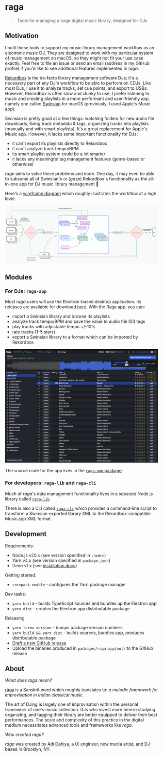 # raga

> Tools for managing a large digital music library, designed for DJs

## Motivation

I built these tools to support my music library management workflow as an electronic music DJ. They
are designed to work with my particular system of music management on macOS, so they might not fit
your use case exactly. Feel free to file an issue or send an email (address in my GitHub profile) if
you'd like to see additional features implemented in _raga_.

[Rekordbox](https://rekordbox.com/en/) is the de-facto library management software DJs; it's a
necessary part of any DJ's workflow to be able to perform on CDJs. Like most DJs, I use it to
analyze tracks, set cue points, and export to USBs. However, Rekordbox is often slow and clunky to
use; I prefer listening to music and creating playlists in a more performant and user-friendly app,
namely one called [Swinsian](https://swinsian.com/) for macOS (previously, I used Apple's Music app).

Swinsian is pretty good at a few things: watching folders for new audio file downloads, fixing
track metadata & tags, organizing tracks into playlists (manually and with smart playlists). It's a
great replacement for Apple's Music app. However, it lacks some important functionality for DJs:

- it can't export its playlists directly to Rekordbox
- it can't analyze track tempo/BPM
- its smart playlist system could be a lot smarter
- it lacks any meaningful tag management features (genre-based or otherwise)

_raga_ aims to solve these problems and more. One day, it may even be able to subsume all of
Swinsian's or (_gasp_) Rekordbox's functionality as the all-in-one app for DJ music library
management 🔮

Here's a [wireframe diagram](https://www.tldraw.com/s/v2_c_VSSSVWHve_idwkbeO6FrB?viewport=97%2C-757%2C4053%2C2350&page=page%3Apage)
which roughly illustrates the workflow at a high level:

![tldraw diagram](./packages/raga-app/docs/wireframe.png)

## Modules

### For DJs: `raga-app`

Most _raga_ users will use the Electron-based desktop application. Its releases are available for
download [here](https://github.com/adidahiya/raga/releases). With the Raga app, you
can:

- import a Swinsian library and browse its playlists
- analyze track tempo/BPM and save the value to audio file ID3 tags
- play tracks with adjustable tempo +/-10%
- rate tracks (1-5 stars)
- export a Swinsian library to a format which can be imported by Rekordbox

![app screenshot](./packages/raga-app/docs/app.png)

The source code for the app lives in the
[`raga-app` package](https://github.com/adidahiya/raga/blob/main/packages/raga-app/README.md).

### For developers: `raga-lib` and `raga-cli`

Much of _raga_'s data management functionality lives in a separate Node.js library called
[`raga-lib`](https://github.com/adidahiya/raga/blob/main/packages/raga-lib/README.md).

There is also a CLI called
[`raga-cli`](https://github.com/adidahiya/raga/blob/main/packages/raga-cli/README.md)
which provides a command-line script to transform a Swinsian-exported library XML to the
Rekordbox-compatible Music.app XML format.

## Development

Requirements:

- Node.js v20.x (see version specified in `.nvmrc`)
- Yarn v4.x (see version specified in `package.json`)
- Deno v1.x (see [installation docs](https://docs.deno.com/runtime/manual/getting_started/installation))

Getting started:

- `corepack enable` - configures the Yarn package manager

Dev tasks:

- `yarn build` - builds TypeScript sources and bundles up the Electron app
- `yarn dist` - creates the Electron app distributable package

Releasing

- `yarn lerna version` - bumps package version numbers
- `yarn build && yarn dist` - builds sources, bundles app, produces distributable package
- [Draft a new GitHub release](https://github.com/adidahiya/raga/releases/new)
- Upload the binaries produced in `packages/raga-app/out/` to the GitHub release

## About

_What does raga mean?_

[rāga](https://en.wikipedia.org/wiki/Raga) is a Sanskrit word which roughly translates to:
_a melodic framework for improvisation in Indian classical music_.

The art of DJing is largely one of improvisation within the personal framework of one's music
collection. DJs who invest more time in studying, organizing, and tagging their library are better
equipped to deliver their best performances. The scale and complexity of this practice in the
digital medium necessitates advanced tools and frameworks like _raga_.

_Who created raga?_

_raga_ was created by [Adi Dahiya](https://adi.pizza/), a UI engineer, new media artist, and DJ
based in Brooklyn, NY.
